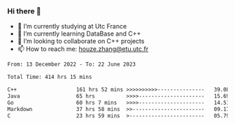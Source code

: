 ### Hi there 👋
- 🔭 I’m currently studying at Utc France
- 🌱 I’m currently learning DataBase and C++
- 👯 I’m looking to collaborate on C++ projects
- 📫 How to reach me: houze.zhang@etu.utc.fr

<!--START_SECTION:waka-->

```txt
From: 13 December 2022 - To: 22 June 2023

Total Time: 414 hrs 15 mins

C++                   161 hrs 52 mins >>>>>>>>>>---------------   39.08 %
Java                  65 hrs          >>>>---------------------   15.69 %
Go                    60 hrs 7 mins   >>>>---------------------   14.51 %
Markdown              37 hrs 58 mins  >>-----------------------   09.17 %
C                     23 hrs 59 mins  >------------------------   05.79 %
```

<!--END_SECTION:waka-->
